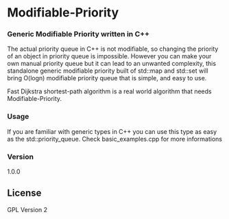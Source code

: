 # Modifiable-Priority
### Generic Modifiable Priority written in C++
The actual priority queue in C++ is not modifiable, so changing the priority of an object in priority queue
is impossible. However you can make your own manual priority queue but it can lead to an unwanted
complexity, this standalone generic modifiable priority built of std::map and std::set will bring O(logn)
modifiable priority queue that is simple, and easy to use.

Fast Dijkstra shortest-path algorithm is a real world algorithm that needs Modifiable-Priority.
### Usage

If you are familiar with generic types in C++ you can use this type as easy as the
std::priority_queue. Check basic_examples.cpp for more informations

### Version
1.0.0

License
----

GPL Version 2